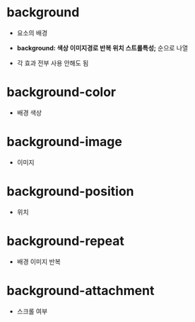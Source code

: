 # background
- 요소의 배경

- <strong>background: 색상 이미지경로 반복 위치 스트롤특성;</strong> 순으로 나열

- 각 효과 전부 사용 안해도 됨

# background-color

- 배경 색상

# background-image

- 이미지

# background-position

- 위치

# background-repeat

- 배경 이미지 반복

# background-attachment

- 스크롤 여부
